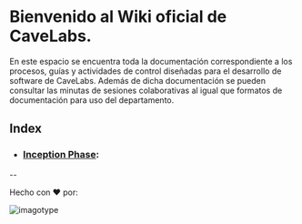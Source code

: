 # Bienvenido al Wiki oficial de CaveLabs.
En este espacio se encuentra toda la documentación correspondiente a los procesos, guías y actividades de control diseñadas para el desarrollo de software de CaveLabs. Además de dicha documentación se pueden consultar las minutas de sesiones colaborativas al igual que formatos de documentación para uso del departamento.

## Index


* ### [Inception Phase](https://github.com/CaveLabs-1/Wiki/blob/master/Inception%20phase.md):

--


Hecho con ❤️ por:


![imagotype](https://i.imgur.com/YELoIPs.png)


